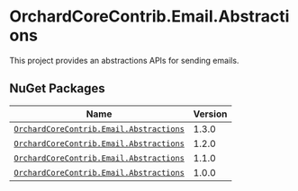# OrchardCoreContrib.Email.Abstractions

This project provides an abstractions APIs for sending emails.

## NuGet Packages

| Name                                                                                                                  | Version |
|-----------------------------------------------------------------------------------------------------------------------|---------|
| [`OrchardCoreContrib.Email.Abstractions`](https://www.nuget.org/packages/OrchardCoreContrib.Email.Abstractions/1.3.0) | 1.3.0   |
| [`OrchardCoreContrib.Email.Abstractions`](https://www.nuget.org/packages/OrchardCoreContrib.Email.Abstractions/1.2.0) | 1.2.0   |
| [`OrchardCoreContrib.Email.Abstractions`](https://www.nuget.org/packages/OrchardCoreContrib.Email.Abstractions/1.1.0) | 1.1.0   |
| [`OrchardCoreContrib.Email.Abstractions`](https://www.nuget.org/packages/OrchardCoreContrib.Email.Abstractions/1.0.0) | 1.0.0   |
